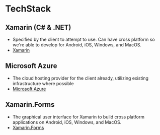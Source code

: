 # TechStack

## Xamarin (C# & .NET)
- Specified by the client to attempt to use. Can have cross platform so we're able to develop for Android, iOS, Windows, and MacOS.
- [Xamarin](https://dotnet.microsoft.com/apps/xamarin)

## Microsoft Azure
- The cloud hosting provider for the client already, utilizing existing infrastructure where possible
- [Microsoft Azure](https://azure.microsoft.com/en-us/)

## Xamarin.Forms
- The graphical user interface for Xamarin to build cross platform applications on Android, iOS, Windows, and MacOS.
- [Xamarin.Forms](https://dotnet.microsoft.com/apps/xamarin/xamarin-forms)
